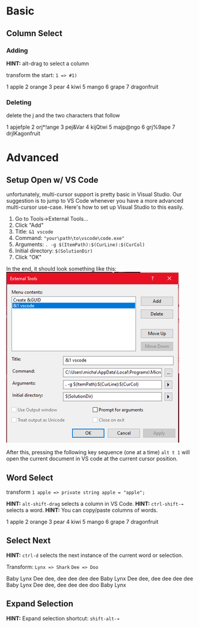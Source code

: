 ﻿# Basic 

## Column Select 

### Adding 

**HINT:** alt-drag to select a column

transform the start: `1 => #1)` 

1 apple
2 orange
3 pear
4 kiwi
5 mango
6 grape
7 dragonfruit

### Deleting

delete the j and the two characters that follow

1 apjefple
2 orj*!ange
3 pej&Var
4 kijQtwi
5 majp@ngo
6 grj%9ape
7 drjlKagonfruit

# Advanced

## Setup Open w/ VS Code

unfortunately, multi-cursor support is pretty basic in Visual Studio. 
Our suggestion is to jump to VS Code whenever you have a more 
advanced multi-cursor use-case. 
Here's how to set up Visual Studio to this easily.

1. Go to Tools->External Tools...
2. Click "Add" 
3. Title: `&1 vscode`
4. Command: `"your\path\to\vscode\code.exe"`
5. Arguments: `. -g $(ItemPath):$(CurLine):$(CurCol)`
6. Initial directory: `$(SolutionDir)`
7. Click "OK"

In the end, it should look something like this:
![screenshot](external_tools.png)

After this, pressing the following key sequence (one at a time) `alt t 1` 
will open the current document in VS code at the current cursor position. 

## Word Select 

transform `1 apple => private string apple = "apple";`

**HINT:** `alt-shift-drag` selects a column in VS Code. 
**HINT:** `ctrl-shift-➔` selects a word.
**HINT:** You can copy/paste columns of words.

1 apple
2 orange
3 pear
4 kiwi
5 mango
6 grape
7 dragonfruit

## Select Next

**HINT:** `ctrl-d` selects the next instance of the current word or selection.

Transform: 
`Lynx => Shark`
`Dee => Doo`

Baby Lynx
Dee dee, dee dee dee dee
Baby Lynx
Dee dee, dee dee dee dee
Baby Lynx
Dee dee, dee dee dee doo
Baby Lynx

## Expand Selection

**HINT:** Expand selection shortcut: `shift-alt-➔`

